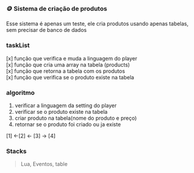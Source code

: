 ### :coin: Sistema de criação de produtos

Esse sistema é apenas um teste, ele cria produtos usando apenas tabelas, sem precisar de banco de dados

### taskList

[x] função que verifica e muda a linguagem do player <br>
[x] função que cria uma array na tabela (products) <br>
[x] função que retorna a tabela com os produtos <br>
[x] função que verifica se o produto existe na tabela <br>

### algoritmo

1. verificar a linguagem da setting do player <br>
2. verificar se o produto existe na tabela <br>
3. criar produto na tabela(nome do produto e preço) <br>
4. retornar se o produto foi criado ou ja existe <br>

[1] <-[2] <- [3] -> [4]

### Stacks

>Lua, Eventos, table
